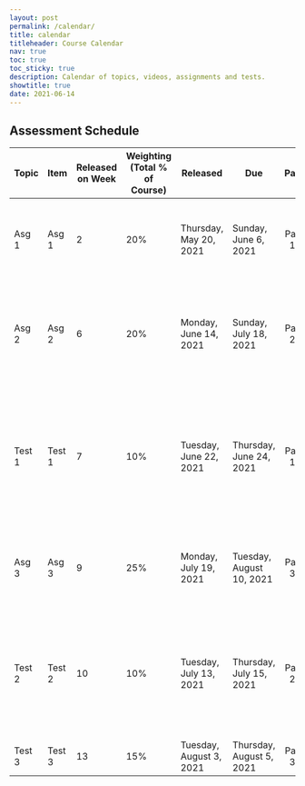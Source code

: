 ```yaml
---
layout: post
permalink: /calendar/
title: calendar
titleheader: Course Calendar
nav: true
toc: true
toc_sticky: true
description: Calendar of topics, videos, assignments and tests.
showtitle: true
date: 2021-06-14
---
```





## Assessment Schedule

| Topic  | Item   | Released on Week | Weighting     (Total % of Course) | Released                | Due                      |  Part   | Specific Topics Covered                                      |
| ------ | ------ | ---------------- | --------------------------------- | ----------------------- | ------------------------ | :-----: | ------------------------------------------------------------ |
| Asg 1  | Asg 1  | 2                | 20%                               | Thursday, May 20, 2021  | Sunday, June 6, 2021     | Part 1: | Data Cleaning, Parameter  Estimation, kNN, Experimental Train/Test/Validate, Ablation, Hypoth Test,  Probabilities |
| Asg 2  | Asg 2  | 6                | 20%                               | Monday, June 14, 2021   | Sunday, July 18, 2021    | Part 2: | Feature extraction (PCA,LDA),  and classification on a new covid dataset using Decision Trees, Random  Forests, Boosted Regression Trees and Naive Bayes |
| Test 1 | Test 1 | 7                | 10%                               | Tuesday, June 22, 2021  | Thursday, June 24, 2021  | Part 1: | Data Cleaning, Parameter  Estimation (MLE/MAP), Basic Classification and kNN, Experimental  Train/Test/Validate, Error measures, Ablation Studies, Probabilities,  ROC/AUC, Decision Trees |
| Asg 3  | Asg 3  | 9                | 25%                               | Monday, July 19, 2021   | Tuesday, August 10, 2021 | Part 3: | Deep Learning on COVID dataset  as classification and time series prediction. CNN on small image dataset. |
| Test 2 | Test 2 | 10               | 10%                               | Tuesday, July 13, 2021  | Thursday, July 15, 2021  | Part 2: | Streaming Ensemble Methods. Feature Extraction, Dimensionality Reduction, SVM, Clustering Algorithms and Evaluation Measures, Anomaly Detection |
| Test 3 | Test 3 | 13               | 15%                               | Tuesday, August 3, 2021 | Thursday, August 5, 2021 | Part 3: | Neural Networks and Deep Learning                            |

